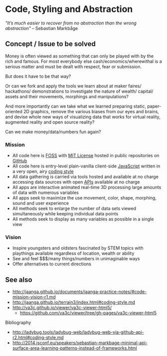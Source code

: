 Code, Styling and Abstraction
===


_"It’s much easier to recover from no abstraction than the wrong abstraction"_ &ndash; Sebastian Markbåge

## Concept / Issue to be solved

Money is often viewed as something that can only be played with by the rich and famous.
For most everybody else cash/economics/wherewithal is a serious matter and must be dealt with respect, fear or submission.

But does it have to be that way?

Or can we fork and apply the tools we learn about at maker faires/ hackathons/ demonstrations
to investigate the nature of wealth/ capital/ assets and their movements, morphings and manipulations?

And more importantly can we take what we learned preparing static, paper-oriented 2D graphics, remove the various biases from our eyes and brains, and devise whole new ways of visualizing data that works for virtual reality, augmented reality and open source reality?

Can we make money/data/numbers fun again?

### Mission

* All code here is [FOSS]( https://en.wikipedia.org/wiki/Free_and_open-source_software ) with [MIT License]( https://en.wikipedia.org/wiki/MIT_License ) hosted in public repositories on [GitHub]( https://en.wikipedia.org/wiki/GitHub )
* All code here is entry-level plain-vanilla client-side [JavaScript]( https://en.wikipedia.org/wiki/JavaScript ) written in a very open, airy [coding style]( https://github.com/mrdoob/three.js/wiki/Mr.doob's-Code-Style%E2%84%A2 )
* All data gathering is carried via tools hosted and available at no charge accessing data sources with open [APIs]( https://en.wikipedia.org/wiki/Application_programming_interface ) available at no charge
* All apps are interactive animated real-time 3D processing large amounts of data with numerous variables
* All apps seek to maximize the use movement, color, shape, morphing, sound and user experience
* All methods seek to enlarge the number of data sets viewed simultaneously while keeping individual data points
* All methods seek to display as many variables as possible in a single view

### Vision
* Inspire youngsters and oldsters fascinated by STEM topics with playthings available regardless of location, wealth or ability
* See and feel $$$/many things/numbers in unimaginable ways
* Offer alternatives to current directions

## See also

* http://jaanga.github.io/documents/jaanga-practice-notes/#code-mission-vision-r1.md
* http://jaanga.github.io/terrain3/index.html#coding-style.md
* http://va3c.github.io/viewer/va3c-viewer-html5/
	* https://github.com/va3c/viewer/tree/gh-pages/va3c-viewer-html5

Bibliography

* http://ladybug.tools/ladybug-web/ladybug-web-via-github-api-r2.html#coding-style.md
* http://2014.jsconf.eu/speakers/sebastian-markbage-minimal-api-surface-area-learning-patterns-instead-of-frameworks.html